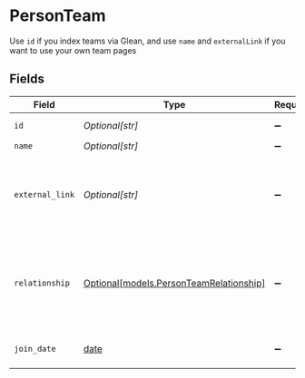 # PersonTeam

Use `id` if you index teams via Glean, and use `name` and `externalLink` if you want to use your own team pages


## Fields

| Field                                                                           | Type                                                                            | Required                                                                        | Description                                                                     |
| ------------------------------------------------------------------------------- | ------------------------------------------------------------------------------- | ------------------------------------------------------------------------------- | ------------------------------------------------------------------------------- |
| `id`                                                                            | *Optional[str]*                                                                 | :heavy_minus_sign:                                                              | Unique identifier                                                               |
| `name`                                                                          | *Optional[str]*                                                                 | :heavy_minus_sign:                                                              | Team name                                                                       |
| `external_link`                                                                 | *Optional[str]*                                                                 | :heavy_minus_sign:                                                              | Link to a team page on the internet or your company's intranet                  |
| `relationship`                                                                  | [Optional[models.PersonTeamRelationship]](../models/personteamrelationship.md)  | :heavy_minus_sign:                                                              | The team member's relationship to the team. This defaults to MEMBER if not set. |
| `join_date`                                                                     | [date](https://docs.python.org/3/library/datetime.html#date-objects)            | :heavy_minus_sign:                                                              | The team member's start date                                                    |
